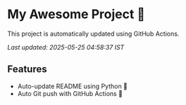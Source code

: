 # My Awesome Project 🚀

This project is automatically updated using GitHub Actions.

_Last updated: 2025-05-25 04:58:37 IST_

## Features
- Auto-update README using Python 🐍
- Auto Git push with GitHub Actions 🤖
